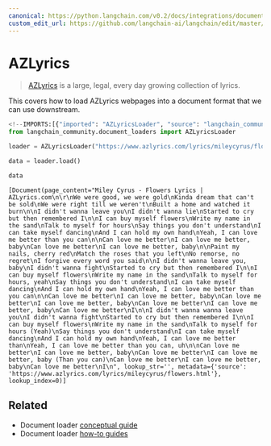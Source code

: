 ```yaml
---
canonical: https://python.langchain.com/v0.2/docs/integrations/document_loaders/azlyrics/
custom_edit_url: https://github.com/langchain-ai/langchain/edit/master/docs/docs/integrations/document_loaders/azlyrics.ipynb
---
```


# AZLyrics

> [AZLyrics](https://www.azlyrics.com/) is a large, legal, every day growing collection of lyrics.

This covers how to load AZLyrics webpages into a document format that we can use downstream.

```python
<!--IMPORTS:[{"imported": "AZLyricsLoader", "source": "langchain_community.document_loaders", "docs": "https://api.python.langchain.com/en/latest/document_loaders/langchain_community.document_loaders.azlyrics.AZLyricsLoader.html", "title": "AZLyrics"}]-->
from langchain_community.document_loaders import AZLyricsLoader
```

```python
loader = AZLyricsLoader("https://www.azlyrics.com/lyrics/mileycyrus/flowers.html")
```

```python
data = loader.load()
```

```python
data
```

```output
[Document(page_content="Miley Cyrus - Flowers Lyrics | AZLyrics.com\n\r\nWe were good, we were gold\nKinda dream that can't be sold\nWe were right till we weren't\nBuilt a home and watched it burn\n\nI didn't wanna leave you\nI didn't wanna lie\nStarted to cry but then remembered I\n\nI can buy myself flowers\nWrite my name in the sand\nTalk to myself for hours\nSay things you don't understand\nI can take myself dancing\nAnd I can hold my own hand\nYeah, I can love me better than you can\n\nCan love me better\nI can love me better, baby\nCan love me better\nI can love me better, baby\n\nPaint my nails, cherry red\nMatch the roses that you left\nNo remorse, no regret\nI forgive every word you said\n\nI didn't wanna leave you, baby\nI didn't wanna fight\nStarted to cry but then remembered I\n\nI can buy myself flowers\nWrite my name in the sand\nTalk to myself for hours, yeah\nSay things you don't understand\nI can take myself dancing\nAnd I can hold my own hand\nYeah, I can love me better than you can\n\nCan love me better\nI can love me better, baby\nCan love me better\nI can love me better, baby\nCan love me better\nI can love me better, baby\nCan love me better\nI\n\nI didn't wanna wanna leave you\nI didn't wanna fight\nStarted to cry but then remembered I\n\nI can buy myself flowers\nWrite my name in the sand\nTalk to myself for hours (Yeah)\nSay things you don't understand\nI can take myself dancing\nAnd I can hold my own hand\nYeah, I can love me better than\nYeah, I can love me better than you can, uh\n\nCan love me better\nI can love me better, baby\nCan love me better\nI can love me better, baby (Than you can)\nCan love me better\nI can love me better, baby\nCan love me better\nI\n", lookup_str='', metadata={'source': 'https://www.azlyrics.com/lyrics/mileycyrus/flowers.html'}, lookup_index=0)]
```

## Related

- Document loader [conceptual guide](/docs/concepts/#document-loaders)
- Document loader [how-to guides](/docs/how_to/#document-loaders)